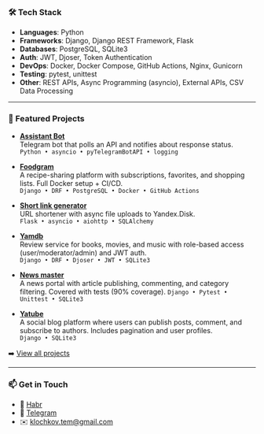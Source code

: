 ### 🛠️ Tech Stack

- **Languages**: Python  
- **Frameworks**: Django, Django REST Framework, Flask  
- **Databases**: PostgreSQL, SQLite3  
- **Auth**: JWT, Djoser, Token Authentication  
- **DevOps**: Docker, Docker Compose, GitHub Actions, Nginx, Gunicorn  
- **Testing**: pytest, unittest  
- **Other**: REST APIs, Async Programming (asyncio), External APIs, CSV Data Processing

---

### 🚀 Featured Projects

- **[Assistant Bot](https://github.com/KlochkovAV/assistant-bot)**  
  Telegram bot that polls an API and notifies about response status.  
  `Python • asyncio • pyTelegramBotAPI • logging`

- **[Foodgram](https://github.com/KlochkovAV/foodgram)**  
  A recipe-sharing platform with subscriptions, favorites, and shopping lists. Full Docker setup + CI/CD.  
  `Django • DRF • PostgreSQL • Docker • GitHub Actions`

- **[Short link generator](https://github.com/KlochkovAV/short_link_generator)**  
  URL shortener with async file uploads to Yandex.Disk.  
  `Flask • asyncio • aiohttp • SQLAlchemy`

- **[Yamdb](https://github.com/KlochkovAV/yamdb)**  
  Review service for books, movies, and music with role-based access (user/moderator/admin) and JWT auth.  
  `Django • DRF • Djoser • JWT • SQLite3`
  
- **[News master](https://github.com/KlochkovAV/yamdb)**  
  A news portal with article publishing, commenting, and category filtering. Covered with tests (90% coverage). 
  `Django • Pytest • Unittest • SQLite3`

- **[Yatube](https://github.com/KlochkovAV/yamdb)**  
  A social blog platform where users can publish posts, comment, and subscribe to authors. Includes pagination and user profiles.  
  `Django • SQLite3`

➡️ [View all projects](https://github.com/KlochkovAV?tab=repositories)

---

### 📫 Get in Touch

- 💼 [Habr](https://career.habr.com/klochkovart)
- 🐘 [Telegram](https://t.me/@hey_bouss) 
- ✉️ klochkov.tem@gmail.com  
